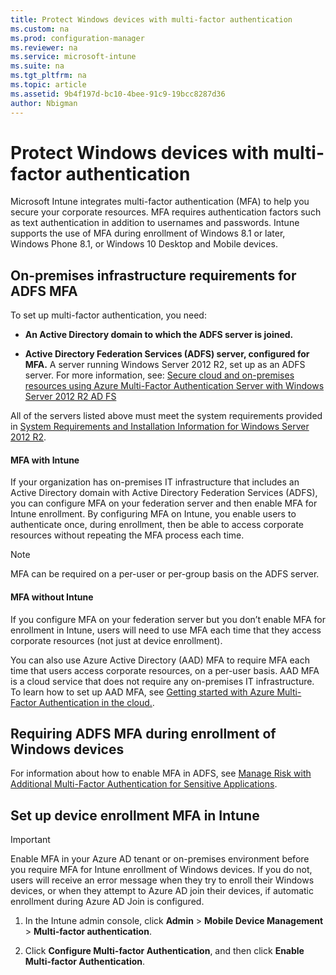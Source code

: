 ```yaml
---
title: Protect Windows devices with multi-factor authentication
ms.custom: na
ms.prod: configuration-manager
ms.reviewer: na
ms.service: microsoft-intune
ms.suite: na
ms.tgt_pltfrm: na
ms.topic: article
ms.assetid: 9b4f197d-bc10-4bee-91c9-19bcc8287d36
author: Nbigman
---
```

# Protect Windows devices with multi-factor authentication
Microsoft Intune integrates multi-factor authentication (MFA) to help you secure your corporate resources. MFA requires authentication factors such as text authentication in addition to usernames and passwords. Intune supports the use of MFA during enrollment of Windows 8.1 or later, Windows Phone 8.1, or Windows 10 Desktop and Mobile devices. 

## On-premises infrastructure requirements for ADFS MFA
To set up multi-factor authentication, you need:

-   **An Active Directory domain to which the ADFS server is joined.**

-   **Active Directory Federation Services (ADFS) server, configured for MFA.** A server running Windows Server 2012 R2, set up as an ADFS server. For more information, see: [Secure cloud and on-premises resources using Azure Multi-Factor Authentication Server with Windows Server 2012 R2 AD FS](https://azure.microsoft.com/en-us/documentation/articles/multi-factor-authentication-get-started-adfs-w2k12/)

All of the servers listed above must meet the system requirements provided in [System Requirements and Installation Information for Windows Server 2012 R2](http://technet.microsoft.com/library/dn303418.aspx).

#### MFA with Intune
If your organization has on-premises IT infrastructure that includes an Active Directory domain with Active Directory Federation Services (ADFS), you can configure MFA on your federation server and then enable MFA for Intune enrollment. By configuring MFA on Intune, you enable users to authenticate once, during enrollment, then be able to access corporate resources without repeating the MFA process each time.

>[!NOTE]
>MFA can be required on a per-user or per-group basis on the ADFS server.  

#### MFA without Intune
If you configure MFA on your federation server but you don’t enable MFA for enrollment in Intune, users will need to use MFA each time that they access corporate resources (not just at device enrollment).

You can also use Azure Active Directory (AAD) MFA to require MFA each time that users access corporate resources, on a per-user basis. AAD MFA is a cloud service that does not require any on-premises IT infrastructure. To learn how to set up AAD MFA, see [Getting started with Azure Multi-Factor Authentication in the cloud.](https://azure.microsoft.com/en-us/documentation/articles/multi-factor-authentication-get-started-cloud/).

## Requiring ADFS MFA during enrollment of Windows devices
For information about how to enable MFA in ADFS, see [Manage Risk with Additional Multi-Factor Authentication for Sensitive Applications](http://technet.microsoft.com/library/dn280949.aspx).

## Set up device enrollment MFA in Intune
>[!Important]  
>Enable MFA in your Azure AD tenant or on-premises environment before you require MFA for Intune enrollment of Windows devices. If you do not, users will receive an error message when they try to enroll their Windows devices, or when they attempt to Azure AD join their devices, if automatic enrollment during Azure AD Join is configured.

1.  In the Intune admin console, click **Admin** &gt; **Mobile Device Management** &gt; **Multi-factor authentication**.

2.  Click **Configure Multi-factor Authentication**, and then click **Enable Multi-factor Authentication**.

